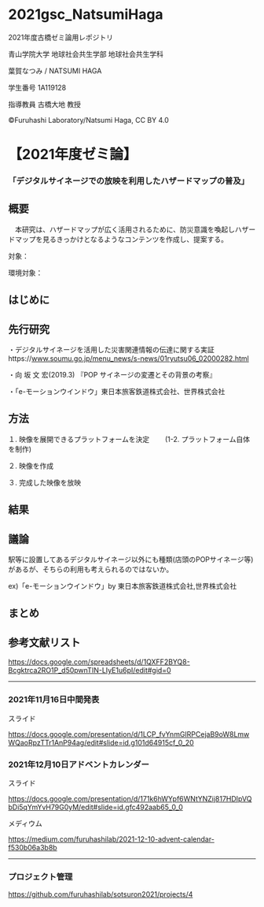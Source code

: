 # 2021gsc_NatsumiHaga
2021年度古橋ゼミ論用レポジトリ

青山学院大学 地球社会共生学部 地球社会共生学科

葉賀なつみ / NATSUMI HAGA

学生番号 1A119128

指導教員 古橋大地 教授

©︎Furuhashi Laboratory/Natsumi Haga, CC BY 4.0


# 【2021年度ゼミ論】
### 「デジタルサイネージでの放映を利用したハザードマップの普及」

## 概要
　本研究は、ハザードマップが広く活用されるために、防災意識を喚起しハザードマップを見るきっかけとなるようなコンテンツを作成し、提案する。

対象：

環境対象：

## はじめに

## 先行研究
・デジタルサイネージを活用した災害関連情報の伝達に関する実証https://www.soumu.go.jp/menu_news/s-news/01ryutsu06_02000282.html

・向 坂 文 宏(2019.3) 『POP サイネージの変遷とその背景の考察』

・「e-モーションウインドウ」東日本旅客鉄道株式会社、世界株式会社

## 方法
１. 映像を展開できるプラットフォームを決定
　　(1-2. プラットフォーム自体を制作)

２. 映像を作成

３. 完成した映像を放映

## 結果


## 議論
駅等に設置してあるデジタルサイネージ以外にも種類(店頭のPOPサイネージ等)があるが、そちらの利用も考えられるのではないか。　

ex)「e-モーションウインドウ」by 東日本旅客鉄道株式会社,世界株式会社

## まとめ


## 参考文献リスト

https://docs.google.com/spreadsheets/d/1QXFF2BYQ8-Bcgktrca2RO1P_d50pwnTIN-LIyE1u6pI/edit#gid=0

--- 

### 2021年11月16日中間発表

 スライド

https://docs.google.com/presentation/d/1LCP_fvYnmGIRPCejaB9oW8LmwWQaoRpzTTr1AnP94ag/edit#slide=id.g101d64915cf_0_20


### 2021年12月10日アドベントカレンダー

 スライド

https://docs.google.com/presentation/d/171k6hWYpf6WNtYNZij817HDIpVQbDi5qYmYvH79G0yM/edit#slide=id.gfc492aab65_0_0

 メディウム

https://medium.com/furuhashilab/2021-12-10-advent-calendar-f530b06a3b8b

---

### プロジェクト管理

https://github.com/furuhashilab/sotsuron2021/projects/4

